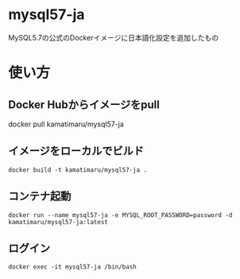 # mysql57-ja
MySQL5.7の公式のDockerイメージに日本語化設定を追加したもの

# 使い方

## Docker Hubからイメージをpull
docker pull kamatimaru/mysql57-ja

## イメージをローカルでビルド
```shell
docker build -t kamatimaru/mysql57-ja .
```

## コンテナ起動
```shell
docker run --name mysql57-ja -e MYSQL_ROOT_PASSWORD=password -d kamatimaru/mysql57-ja:latest
```

## ログイン
```shell
docker exec -it mysql57-ja /bin/bash
```